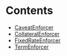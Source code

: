 

# Contents
- [CaveatEnforcer](CaveatEnforcer.sol/abstract.CaveatEnforcer.md)
- [CollateralEnforcer](CollateralEnfocer.sol/contract.CollateralEnforcer.md)
- [FixedRateEnforcer](RateEnforcer.sol/contract.FixedRateEnforcer.md)
- [TermEnforcer](TermEnforcer.sol/contract.TermEnforcer.md)
